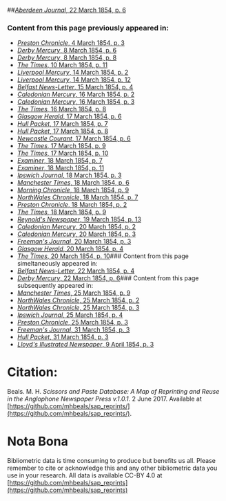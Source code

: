 ##[*Aberdeen Journal*, 22 March 1854, p. 6](https://mhbeals.github.io/sap_html/Aberdeen-Journal/Aberdeen-Journal-22-March-1854-p-6)

### Content from this page previously appeared in:
+ [*Preston Chronicle*, 4 March 1854, p. 3](https://mhbeals.github.io/sap_html/Preston-Chronicle/Preston-Chronicle-4-March-1854-p-3)
+ [*Derby Mercury*, 8 March 1854, p. 6](https://mhbeals.github.io/sap_html/Derby-Mercury/Derby-Mercury-8-March-1854-p-6)
+ [*Derby Mercury*, 8 March 1854, p. 8](https://mhbeals.github.io/sap_html/Derby-Mercury/Derby-Mercury-8-March-1854-p-8)
+ [*The Times*, 10 March 1854, p. 11](https://mhbeals.github.io/sap_html/The-Times/The-Times-10-March-1854-p-11)
+ [*Liverpool Mercury*, 14 March 1854, p. 2](https://mhbeals.github.io/sap_html/Liverpool-Mercury/Liverpool-Mercury-14-March-1854-p-2)
+ [*Liverpool Mercury*, 14 March 1854, p. 12](https://mhbeals.github.io/sap_html/Liverpool-Mercury/Liverpool-Mercury-14-March-1854-p-12)
+ [*Belfast News-Letter*, 15 March 1854, p. 4](https://mhbeals.github.io/sap_html/Belfast-News-Letter/Belfast-News-Letter-15-March-1854-p-4)
+ [*Caledonian Mercury*, 16 March 1854, p. 2](https://mhbeals.github.io/sap_html/Caledonian-Mercury/Caledonian-Mercury-16-March-1854-p-2)
+ [*Caledonian Mercury*, 16 March 1854, p. 3](https://mhbeals.github.io/sap_html/Caledonian-Mercury/Caledonian-Mercury-16-March-1854-p-3)
+ [*The Times*, 16 March 1854, p. 8](https://mhbeals.github.io/sap_html/The-Times/The-Times-16-March-1854-p-8)
+ [*Glasgow Herald*, 17 March 1854, p. 6](https://mhbeals.github.io/sap_html/Glasgow-Herald/Glasgow-Herald-17-March-1854-p-6)
+ [*Hull Packet*, 17 March 1854, p. 7](https://mhbeals.github.io/sap_html/Hull-Packet/Hull-Packet-17-March-1854-p-7)
+ [*Hull Packet*, 17 March 1854, p. 8](https://mhbeals.github.io/sap_html/Hull-Packet/Hull-Packet-17-March-1854-p-8)
+ [*Newcastle Courant*, 17 March 1854, p. 6](https://mhbeals.github.io/sap_html/Newcastle-Courant/Newcastle-Courant-17-March-1854-p-6)
+ [*The Times*, 17 March 1854, p. 9](https://mhbeals.github.io/sap_html/The-Times/The-Times-17-March-1854-p-9)
+ [*The Times*, 17 March 1854, p. 10](https://mhbeals.github.io/sap_html/The-Times/The-Times-17-March-1854-p-10)
+ [*Examiner*, 18 March 1854, p. 7](https://mhbeals.github.io/sap_html/Examiner/Examiner-18-March-1854-p-7)
+ [*Examiner*, 18 March 1854, p. 11](https://mhbeals.github.io/sap_html/Examiner/Examiner-18-March-1854-p-11)
+ [*Ipswich Journal*, 18 March 1854, p. 3](https://mhbeals.github.io/sap_html/Ipswich-Journal/Ipswich-Journal-18-March-1854-p-3)
+ [*Manchester Times*, 18 March 1854, p. 6](https://mhbeals.github.io/sap_html/Manchester-Times/Manchester-Times-18-March-1854-p-6)
+ [*Morning Chronicle*, 18 March 1854, p. 9](https://mhbeals.github.io/sap_html/Morning-Chronicle/Morning-Chronicle-18-March-1854-p-9)
+ [*NorthWales Chronicle*, 18 March 1854, p. 7](https://mhbeals.github.io/sap_html/NorthWales-Chronicle/NorthWales-Chronicle-18-March-1854-p-7)
+ [*Preston Chronicle*, 18 March 1854, p. 2](https://mhbeals.github.io/sap_html/Preston-Chronicle/Preston-Chronicle-18-March-1854-p-2)
+ [*The Times*, 18 March 1854, p. 9](https://mhbeals.github.io/sap_html/The-Times/The-Times-18-March-1854-p-9)
+ [*Reynold's Newspaper*, 19 March 1854, p. 13](https://mhbeals.github.io/sap_html/Reynold's-Newspaper/Reynold's-Newspaper-19-March-1854-p-13)
+ [*Caledonian Mercury*, 20 March 1854, p. 2](https://mhbeals.github.io/sap_html/Caledonian-Mercury/Caledonian-Mercury-20-March-1854-p-2)
+ [*Caledonian Mercury*, 20 March 1854, p. 3](https://mhbeals.github.io/sap_html/Caledonian-Mercury/Caledonian-Mercury-20-March-1854-p-3)
+ [*Freeman's Journal*, 20 March 1854, p. 3](https://mhbeals.github.io/sap_html/Freeman's-Journal/Freeman's-Journal-20-March-1854-p-3)
+ [*Glasgow Herald*, 20 March 1854, p. 4](https://mhbeals.github.io/sap_html/Glasgow-Herald/Glasgow-Herald-20-March-1854-p-4)
+ [*The Times*, 20 March 1854, p. 10](https://mhbeals.github.io/sap_html/The-Times/The-Times-20-March-1854-p-10)### Content from this page simeltaneously appeared in:
+ [*Belfast News-Letter*, 22 March 1854, p. 4](https://mhbeals.github.io/sap_html/Belfast-News-Letter/Belfast-News-Letter-22-March-1854-p-4)
+ [*Derby Mercury*, 22 March 1854, p. 6](https://mhbeals.github.io/sap_html/Derby-Mercury/Derby-Mercury-22-March-1854-p-6)### Content from this page subsequently appeared in:
+ [*Manchester Times*, 25 March 1854, p. 9](https://mhbeals.github.io/sap_html/Manchester-Times/Manchester-Times-25-March-1854-p-9)
+ [*NorthWales Chronicle*, 25 March 1854, p. 2](https://mhbeals.github.io/sap_html/NorthWales-Chronicle/NorthWales-Chronicle-25-March-1854-p-2)
+ [*NorthWales Chronicle*, 25 March 1854, p. 3](https://mhbeals.github.io/sap_html/NorthWales-Chronicle/NorthWales-Chronicle-25-March-1854-p-3)
+ [*Ipswich Journal*, 25 March 1854, p. 4](https://mhbeals.github.io/sap_html/Ipswich-Journal/Ipswich-Journal-25-March-1854-p-4)
+ [*Preston Chronicle*, 25 March 1854, p. 3](https://mhbeals.github.io/sap_html/Preston-Chronicle/Preston-Chronicle-25-March-1854-p-3)
+ [*Freeman's Journal*, 31 March 1854, p. 3](https://mhbeals.github.io/sap_html/Freeman's-Journal/Freeman's-Journal-31-March-1854-p-3)
+ [*Hull Packet*, 31 March 1854, p. 3](https://mhbeals.github.io/sap_html/Hull-Packet/Hull-Packet-31-March-1854-p-3)
+ [*Lloyd's Illustrated Newspaper*, 9 April 1854, p. 3](https://mhbeals.github.io/sap_html/Lloyd's-Illustrated-Newspaper/Lloyd's-Illustrated-Newspaper-9-April-1854-p-3)
                    
# Citation: 

Beals. M. H. *Scissors and Paste Database: A Map of Reprinting and Reuse in the Anglophone Newspaper Press v.1.0.1.* 2 June 2017. Available at [https://github.com/mhbeals/sap_reprints/](https://github.com/mhbeals/sap_reprints/). 
                    
# Nota Bona

Bibliometric data is time consuming to produce but benefits us all. Please remember to cite or acknowledge this and any other bibliometric data you use in your research. All data is available CC-BY 4.0 at [https://github.com/mhbeals/sap_reprints](https://github.com/mhbeals/sap_reprints)